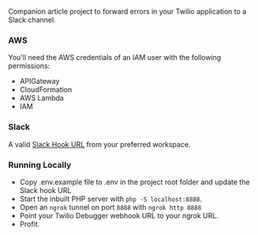 Companion article project to forward errors in your Twilio application to a Slack channel.
### AWS
You'll need the AWS credentials of an IAM user with the following permissions:
- APIGateway
- CloudFormation
- AWS Lambda
- IAM

### Slack
A valid [Slack Hook URL](https://my.slack.com/services/new/incoming-webhook) from your preferred workspace.

### Running Locally
- Copy .env.example file to .env in the project root folder and update the Slack hook URL
- Start the inbuilt PHP server with `php -S localhost:8888`. 
- Open an `ngrok` tunnel on port `8888` with `ngrok http 8888`
- Point your Twilio Debugger webhook URL to your ngrok URL.
- Profit.

